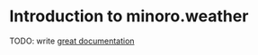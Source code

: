 # Introduction to minoro.weather

TODO: write [great documentation](http://jacobian.org/writing/what-to-write/)

